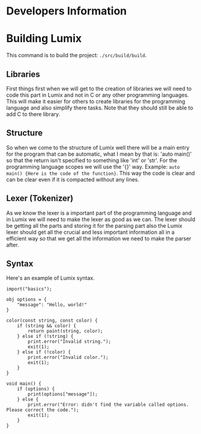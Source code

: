 # Developers Information

# Building Lumix
This command is to build the project: `./src/build/build`.

## Libraries
First things first when we will get to the creation of libraries we will need to code this part in Lumix and not in C or any other programming languages. This will make it easier for others to create libraries for the programming language and also simplify there tasks. Note that they should still be able to add C to there library.

## Structure
So when we come to the structure of Lumix well there will be a main entry for the program that can be automatic, what I mean by that is: 'auto main()' so that the return isn't specified to something like 'int' or 'str'. For the programming language scopes we will use the '{}' way. Example: `auto main() {Here is the code of the function}`. This way the code is clear and can be clear even if it is compacted without any lines.

## Lexer (Tokenizer)
As we know the lexer is a important part of the programming language and in Lumix we will need to make the lexer as good as we can. The lexer should be getting all the parts and storing it for the parsing part also the Lumix lexer should get all the crucial and less important information all in a efficient way so that we get all the information we need to make the parser after.

## Syntax
Here's an example of Lumix syntax.
```
import("basics");

obj options = {
    "message": "Hello, world!"
}

color(const string, const color) {
    if (string && color) {
        return paint(string, color);
    } else if (!string) {
        print.error("Invalid string.");
        exit(1);
    } else if (!color) {
        print.error("Invalid color.");
        exit(1);
    }
}

void main() {
    if (options) {
        print(options["message"]);
    } else {
        print.error("Error: didn't find the variable called options. Please correct the code.");
        exit(1);
    }
}
```
